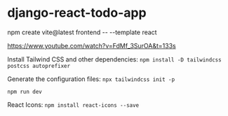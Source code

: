 # django-react-todo-app

npm create vite@latest frontend -- --template react

https://www.youtube.com/watch?v=FdMf_3SurOA&t=133s


Install Tailwind CSS and other dependencies:
```npm install -D tailwindcss postcss autoprefixer```

Generate the configuration files:
```npx tailwindcss init -p```

```npm run dev```

React Icons:
```npm install react-icons --save```